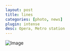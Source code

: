 ```yaml
---
layout: post
title: lines
categories: [photo, news]
plugin: intense
desc: Opera, Metro station
---
```


![Image](/assets/img/photography/lines.jpg)
